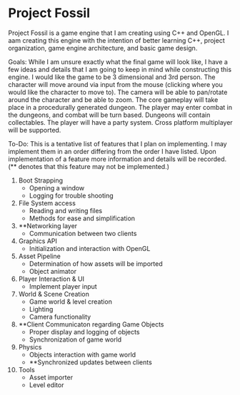 # Project Fossil
Project Fossil is a game engine that I am creating using C++ and OpenGL. I aam creating this engine with the intention of better learning C++, project organization, game engine architecture, and basic game design.

Goals:
While I am unsure exactly what the final game will look like, I have a few ideas and details that I am going to keep in mind while constructing this engine.
I would like the game to be 3 dimensional and 3rd person.
The character will move around via input from the mouse (clicking where you would like the character to move to).
The camera will be able to pan/rotate around the character and be able to zoom.
The core gameplay will take place in a procedurally generated dungeon.
The player may enter combat in the dungeons, and combat will be turn based.
Dungeons will contain collectables.
The player will have a party system.
Cross platform multiplayer will be supported.

To-Do:
This is a tentative list of features that I plan on implementing. I may implement them in an order differing from the order I have listed.
Upon implementation of a feature more information and details will be recorded.
	(** denotes that this feature may not be implemented.)
1) Boot Strapping
	- Opening a window
	- Logging for trouble shooting
2) File System access
	- Reading and writing files
	- Methods for ease and simplification
3) **Networking layer
	- Communication between two clients
4) Graphics API
	- Initialization and interaction with OpenGL
5) Asset Pipeline
	- Determination of how assets will be imported
	- Object animator
6) Player Interaction & UI
	- Implement player input
7) World & Scene Creation
	- Game world & level creation
	- Lighting
	- Camera functionality
8) **Client Communicaton regarding Game Objects
	- Proper display and logging of objects
	- Synchronization of game world
9) Physics
	- Objects interaction with game world
	- **Synchronized updates between clients
10) Tools
	- Asset importer
	- Level editor